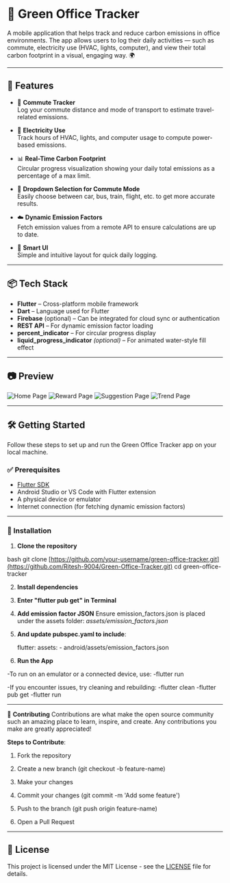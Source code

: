 # 🌱 Green Office Tracker

A mobile application that helps track and reduce carbon emissions in office environments. The app allows users to log their daily activities — such as commute, electricity use (HVAC, lights, computer), and view their total carbon footprint in a visual, engaging way. 🌍

---

## 📱 Features

- 🚶 **Commute Tracker**  
  Log your commute distance and mode of transport to estimate travel-related emissions.

- 🔌 **Electricity Use**  
  Track hours of HVAC, lights, and computer usage to compute power-based emissions.

- 📊 **Real-Time Carbon Footprint**  
  Circular progress visualization showing your daily total emissions as a percentage of a max limit.

- 🔽 **Dropdown Selection for Commute Mode**  
  Easily choose between car, bus, train, flight, etc. to get more accurate results.

- ☁️ **Dynamic Emission Factors**  
  Fetch emission values from a remote API to ensure calculations are up to date.

- 🧠 **Smart UI**  
  Simple and intuitive layout for quick daily logging.

---

## 📦 Tech Stack

- **Flutter** – Cross-platform mobile framework
- **Dart** – Language used for Flutter
- **Firebase** (optional) – Can be integrated for cloud sync or authentication
- **REST API** – For dynamic emission factor loading
- **percent_indicator** – For circular progress display
- **liquid_progress_indicator** *(optional)* – For animated water-style fill effect

---

## 📷 Preview

![Home Page](screenshots/Home%20Page.png)
![Reward Page](screenshots/Reward%20Screen.png)
![Suggestion Page](screenshots/Suggestion%20Screen.png)
![Trend Page](screenshots/Trend%20Screen(Show%20graph%20of%20Carbon%20emission%20of%20User).png)

---

## 🛠️ Getting Started

Follow these steps to set up and run the Green Office Tracker app on your local machine.

### ✅ Prerequisites

- [Flutter SDK](https://docs.flutter.dev/get-started/install)
- Android Studio or VS Code with Flutter extension
- A physical device or emulator
- Internet connection (for fetching dynamic emission factors)

---

### 🚀 Installation

1. **Clone the repository**

bash
git clone [https://github.com/your-username/green-office-tracker.git](https://github.com/Ritesh-9004/Green-Office-Tracker.git)
cd green-office-tracker

2. **Install dependencies**

3. **Enter "flutter pub get" in Terminal**

4. **Add emission factor JSON**
      Ensure emission_factors.json is placed under the assets folder:
         _assets/emission_factors.json_


6. **And update pubspec.yaml to include**:
   
     flutter:
        assets:
          - android/assets/emission_factors.json
   
7. **Run the App**
   
-To run on an emulator or a connected device, use:
    -flutter run
  
-If you encounter issues, try cleaning and rebuilding:
  -flutter clean
  -flutter pub get
  -flutter run

---
🤝 **Contributing**
    Contributions are what make the open source community such an amazing place to learn, inspire, and create. Any contributions you make are greatly appreciated!

  **Steps to Contribute**:

1. Fork the repository

2. Create a new branch (git checkout -b feature-name)

3. Make your changes

4. Commit your changes (git commit -m 'Add some feature')

5. Push to the branch (git push origin feature-name)

6. Open a Pull Request

---
## 📝 License

This project is licensed under the MIT License - see the [LICENSE](LICENSE) file for details.




